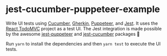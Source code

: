 # jest-cucumber-puppeteer-example

Write UI tests using [Cucumber](https://github.com/cucumber/cucumber), [Gherkin](https://github.com/cucumber/cucumber/wiki/Gherkin), [Puppeteer](https://github.com/GoogleChrome/puppeteer), and [Jest](https://facebook.github.io/jest/). It uses the [React TodoMVC](http://todomvc.com/examples/react/#/) project as a test UI. The Jest integration is made possible by the awesome [jest-puppeteer](https://github.com/smooth-code/jest-puppeteer) and [jest-cucumber](https://github.com/bencompton/jest-cucumber) packages 🙌

Run `yarn` to install the dependencies and then `yarn test` to execute the UI tests.
